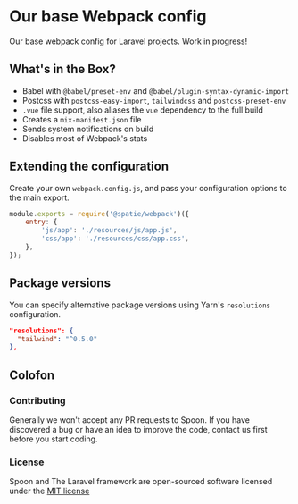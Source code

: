 # Our base Webpack config

Our base webpack config for Laravel projects. Work in progress!

## What's in the Box?

- Babel with `@babel/preset-env` and `@babel/plugin-syntax-dynamic-import`
- Postcss with `postcss-easy-import`, `tailwindcss` and `postcss-preset-env`
- `.vue` file support, also aliases the `vue` dependency to the full build
- Creates a `mix-manifest.json` file
- Sends system notifications on build
- Disables most of Webpack's stats

## Extending the configuration

Create your own `webpack.config.js`, and pass your configuration options to the main export.

```js
module.exports = require('@spatie/webpack')({
    entry: {
        'js/app': './resources/js/app.js',
        'css/app': './resources/css/app.css',
    },
});
```

## Package versions

You can specify alternative package versions using Yarn's `resolutions` configuration.

```json
"resolutions": {
  "tailwind": "^0.5.0"
},
```

## Colofon

### Contributing

Generally we won't accept any PR requests to Spoon. If you have discovered a bug or have an idea to improve the code, contact us first before you start coding.

### License

Spoon and The Laravel framework are open-sourced software licensed under the [MIT license](http://opensource.org/licenses/MIT)
